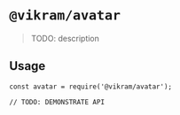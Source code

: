 # `@vikram/avatar`

> TODO: description

## Usage

```
const avatar = require('@vikram/avatar');

// TODO: DEMONSTRATE API
```
